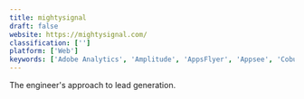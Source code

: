 ```yaml
---
title: mightysignal
draft: false 
website: https://mightysignal.com/
classification: ['']
platform: ['Web']
keywords: ['Adobe Analytics', 'Amplitude', 'AppsFlyer', 'Appsee', 'Cobub Razor', 'Cold Email Hacks', 'GameAnalytics', 'Google Analytics', 'Kochava', 'Metaps', 'NPS for B2B SaaS', 'Ogury', 'Pickle CRM', 'Realty Pilot', 'Roambi Analytics', 'Smartlook', 'TalkingData', 'Upsight', 'Yozio', 'adjust', 'inapptics']
---
```

The engineer's approach to lead generation.